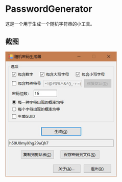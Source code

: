# PasswordGenerator
这是一个用于生成一个随机字符串的小工具。

## 截图

<img src="./screenshots/main_window.jpg" alt="主界面" style="zoom:80%;" />